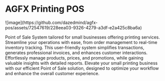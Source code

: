 <h1> AGFX Printing POS </h1>
![image](https://github.com/dazedmind/agfx-pos/assets/72547619/228eea03-9326-4279-a3df-e2a425c8ba6a)

Point of Sale System tailored for small businesses offering printing services. Streamline your operations with ease, from order management to real-time inventory tracking. This user-friendly system simplifies transactions, generates professional invoices, and enhances customer interactions. Effortlessly manage products, prices, and promotions, while gaining valuable insights with detailed reports. Elevate your small printing business with our efficient Point of Sale solution, designed to optimize your workflow and enhance the overall customer experience.

